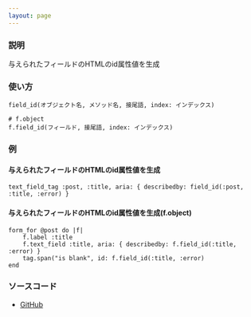 ```yaml
---
layout: page
---
```


### 説明

与えられたフィールドのHTMLのid属性値を生成

### 使い方

    field_id(オブジェクト名, メソッド名, 接尾語, index: インデックス)

    # f.object
    f.field_id(フィールド, 接尾語, index: インデックス)

### 例

#### 与えられたフィールドのHTMLのid属性値を生成

    text_field_tag :post, :title, aria: { describedby: field_id(:post, :title, :error) }

#### 与えられたフィールドのHTMLのid属性値を生成(f.object)

    form_for @post do |f|
        f.label :title
        f.text_field :title, aria: { describedby: f.field_id(:title, :error) }
        tag.span("is blank", id: f.field_id(:title, :error)
    end

### ソースコード

- [GitHub](https://github.com/rails/rails/blob/984c3ef2775781d47efa9f541ce570daa2434a80/actionview/lib/action_view/helpers/form_helper.rb#L1752)

